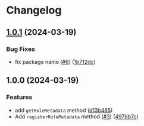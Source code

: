 # Changelog

## [1.0.1](https://github.com/m1sk9/linked-role-lib/compare/linked-role-lib-v1.0.0...linked-role-lib-v1.0.1) (2024-03-19)


### Bug Fixes

* fix package name ([#6](https://github.com/m1sk9/linked-role-lib/issues/6)) ([1b712dc](https://github.com/m1sk9/linked-role-lib/commit/1b712dc96d63b3b452d70e705c56cb748610123f))

## 1.0.0 (2024-03-19)


### Features

* add `getRoleMetadata` method ([d13b485](https://github.com/m1sk9/linked-role-lib/commit/d13b485867aa29c590072c51c01de793a821b705))
* Add `registerRoleMetadata` method ([#3](https://github.com/m1sk9/linked-role-lib/issues/3)) ([497bb7c](https://github.com/m1sk9/linked-role-lib/commit/497bb7c547f4240437a25ad17482ea3d92b6cad3))

